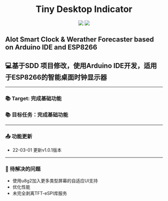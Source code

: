 <h1 align="center"> Tiny Desktop Indicator </h1>

<p align="center">
<img src="https://img.shields.io/badge/Version-1.0.1 Beta-red.svg?style=flat-square">
<img src="https://img.shields.io/badge/Developer-JimHan-blue.svg?style=flat-square">
</p>

## AIot Smart Clock & Werather Forecaster based on Arduino IDE and ESP8266
## 💻基于SDD 项目修改，使用Arduino IDE开发，适用于ESP8266的智能桌面时钟显示器
---
### 📚 Target: 完成基础功能


### 📚 目标任务：完成基础功能
---
### 📤 功能更新
- 22-03-01 更新v1.0.1版本
---
### 🔧 待解决的问题
- 使用u8g2加入更多类型屏幕的自适应UI支持
- 优化性能
- 未完全剥离TFT-eSPI库服务
